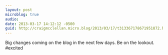 ```yaml
---
layout: post
microblog: true
audio: 
date: 2013-03-17 14:12:12 -0500
guid: http://craigmcclellan.micro.blog/2013/03/17/t313367178671951872.html
---
```

Big changes coming on the blog in the next few days. Be on the lookout. #excited
